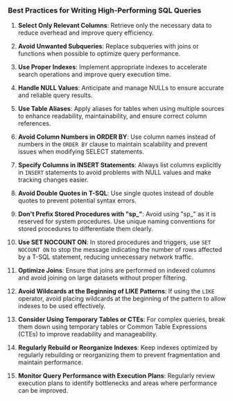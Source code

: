 ### Best Practices for Writing High-Performing SQL Queries

1. **Select Only Relevant Columns**: Retrieve only the necessary data to reduce overhead and improve query efficiency.
  
2. **Avoid Unwanted Subqueries**: Replace subqueries with joins or functions when possible to optimize query performance.
  
3. **Use Proper Indexes**: Implement appropriate indexes to accelerate search operations and improve query execution time.
  
4. **Handle NULL Values**: Anticipate and manage NULLs to ensure accurate and reliable query results.

5. **Use Table Aliases**: Apply aliases for tables when using multiple sources to enhance readability, maintainability, and ensure correct column references.

6. **Avoid Column Numbers in ORDER BY**: Use column names instead of numbers in the `ORDER BY` clause to maintain scalability and prevent issues when modifying SELECT statements.

7. **Specify Columns in INSERT Statements**: Always list columns explicitly in `INSERT` statements to avoid problems with NULL values and make tracking changes easier.

8. **Avoid Double Quotes in T-SQL**: Use single quotes instead of double quotes to prevent potential syntax errors.

9. **Don't Prefix Stored Procedures with "sp_"**: Avoid using "sp_" as it is reserved for system procedures. Use unique naming conventions for stored procedures to differentiate them clearly.

10. **Use SET NOCOUNT ON**: In stored procedures and triggers, use `SET NOCOUNT ON` to stop the message indicating the number of rows affected by a T-SQL statement, reducing unnecessary network traffic.

11. **Optimize Joins**: Ensure that joins are performed on indexed columns and avoid joining on large datasets without proper filtering.

12. **Avoid Wildcards at the Beginning of LIKE Patterns**: If using the `LIKE` operator, avoid placing wildcards at the beginning of the pattern to allow indexes to be used effectively.

13. **Consider Using Temporary Tables or CTEs**: For complex queries, break them down using temporary tables or Common Table Expressions (CTEs) to improve readability and manageability.

14. **Regularly Rebuild or Reorganize Indexes**: Keep indexes optimized by regularly rebuilding or reorganizing them to prevent fragmentation and maintain performance.

15. **Monitor Query Performance with Execution Plans**: Regularly review execution plans to identify bottlenecks and areas where performance can be improved.
    
